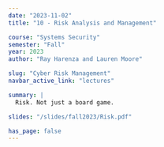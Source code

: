 ```yaml
---
date: "2023-11-02"
title: "10 - Risk Analysis and Management"

course: "Systems Security"
semester: "Fall"
year: 2023
author: "Ray Harenza and Lauren Moore"

slug: "Cyber Risk Management"
navbar_active_link: "lectures"

summary: |
  Risk. Not just a board game.

slides: "/slides/fall2023/Risk.pdf"

has_page: false
---
```

